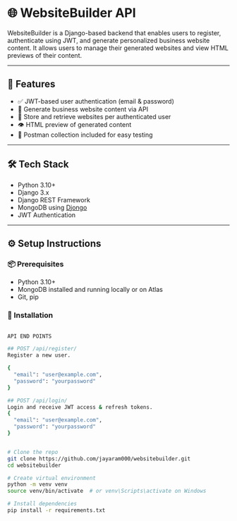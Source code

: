 # 🌐 WebsiteBuilder API

WebsiteBuilder is a Django-based backend that enables users to register, authenticate using JWT, and generate personalized business website content. It allows users to manage their generated websites and view HTML previews of their content.

---

## 🚀 Features

- ✅ JWT-based user authentication (email & password)
- 📝 Generate business website content via API
- 🧾 Store and retrieve websites per authenticated user
- 👁️ HTML preview of generated content
- 🧪 Postman collection included for easy testing

---

## 🛠️ Tech Stack

- Python 3.10+
- Django 3.x
- Django REST Framework
- MongoDB using [Djongo](https://www.djongomapper.com/)
- JWT Authentication

---

## ⚙️ Setup Instructions

### 📦 Prerequisites

- Python 3.10+
- MongoDB installed and running locally or on Atlas
- Git, pip

### 🔧 Installation

```bash

API END POINTS

## POST /api/register/
Register a new user.

{
  "email": "user@example.com",
  "password": "yourpassword"
}

## POST /api/login/
Login and receive JWT access & refresh tokens.
{
  "email": "user@example.com",
  "password": "yourpassword"
}


# Clone the repo
git clone https://github.com/jayaram000/websitebuilder.git
cd websitebuilder

# Create virtual environment
python -m venv venv
source venv/bin/activate  # or venv\Scripts\activate on Windows

# Install dependencies
pip install -r requirements.txt
